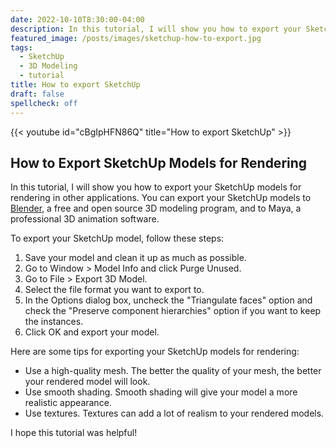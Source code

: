 ```yaml
---
date: 2022-10-10T8:30:00-04:00
description: In this tutorial, I will show you how to export your SketchUp models for rendering in other applications. You can export your SketchUp models to Blender.
featured_image: /posts/images/sketchup-how-to-export.jpg
tags:
  - SketchUp
  - 3D Modeling
  - tutorial
title: How to export SketchUp
draft: false
spellcheck: off
---
```


{{< youtube id="cBgIpHFN86Q" title="How to export SketchUp" >}}

## How to Export SketchUp Models for Rendering

In this tutorial, I will show you how to export your SketchUp models for rendering in other applications. You can export your SketchUp models to [Blender](../blender/blender.md), a free and open source 3D modeling program, and to Maya, a professional 3D animation software.

To export your SketchUp model, follow these steps:

1. Save your model and clean it up as much as possible.
2. Go to Window > Model Info and click Purge Unused.
3. Go to File > Export 3D Model.
4. Select the file format you want to export to.
5. In the Options dialog box, uncheck the "Triangulate faces" option and check the "Preserve component hierarchies" option if you want to keep the instances.
6. Click OK and export your model.

Here are some tips for exporting your SketchUp models for rendering:

- Use a high-quality mesh. The better the quality of your mesh, the better your rendered model will look.
- Use smooth shading. Smooth shading will give your model a more realistic appearance.
- Use textures. Textures can add a lot of realism to your rendered models.

I hope this tutorial was helpful!
